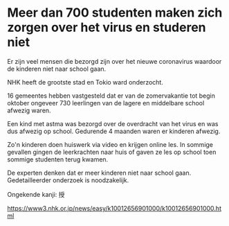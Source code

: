 # Meer dan 700 studenten maken zich zorgen over het virus en studeren niet

Er zijn veel mensen die bezorgd zijn over het nieuwe coronavirus waardoor de kinderen niet naar school gaan.

NHK heeft de grootste stad en Tokio ward onderzocht.

16 gemeentes hebben vastgesteld dat er van de zomervakantie tot begin oktober ongeveer 730 leerlingen van de lagere en middelbare school afwezig waren.

Een kind met astma was bezorgd over de overdracht van het virus en was dus afwezig op school. Gedurende 4 maanden waren er kinderen afwezig.

Zo'n kinderen doen huiswerk via video en krijgen online les. In sommige gevallen gingen de leerkrachten naar huis of gaven ze les op school toen sommige studenten terug kwamen.

De experten denken dat er meer kinderen niet naar school gaan. Gedetailleerder onderzoek is noodzakelijk.

Ongekende kanji: 授

<https://www3.nhk.or.jp/news/easy/k10012656901000/k10012656901000.html>
